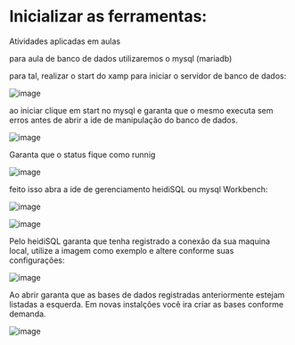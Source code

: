 # Inicializar as ferramentas: 
Atividades aplicadas em aulas 


para aula de banco de dados utilizaremos o mysql (mariadb)

para tal, realizar o start do xamp para iniciar o servidor de banco de dados:

![image](https://github.com/ferreirabs01/v_etinerario_2024/assets/87094578/7dcf9012-e669-4e0a-8cd6-2e70b902c01f)

ao iniciar clique em start no mysql e garanta que o mesmo executa sem erros antes de abrir a ide de manipulação do banco de dados.

![image](https://github.com/ferreirabs01/v_etinerario_2024/assets/87094578/49f8a4cb-53ed-46a9-b37c-ecbd2a2ece92)


Garanta que o status fique como runnig


![image](https://github.com/ferreirabs01/v_etinerario_2024/assets/87094578/1e59535c-fa56-4e4e-9bcd-ec0e66f51cfa)



feito isso abra a ide de gerenciamento heidiSQL ou mysql Workbench:


![image](https://github.com/ferreirabs01/v_etinerario_2024/assets/87094578/a7d7e590-93ac-44a9-a933-257a8e73aecf)



![image](https://github.com/ferreirabs01/v_etinerario_2024/assets/87094578/7693f447-6552-467f-9ee8-d2fd737f540c)

Pelo heidiSQL garanta que tenha registrado a conexão da sua maquina local, utilize a imagem como exemplo e altere conforme suas configurações:

![image](https://github.com/ferreirabs01/v_etinerario_2024/assets/87094578/d8d286d7-da19-4578-9fcf-b9dd2266c091)

Ao abrir garanta que as bases de dados registradas anteriormente estejam listadas a esquerda. Em novas instalções você ira criar as bases conforme demanda.


![image](https://github.com/ferreirabs01/v_etinerario_2024/assets/87094578/9eb1149f-95ad-4efa-8bbc-2ef8b5433a26)


